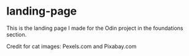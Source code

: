 # landing-page

This is the landing page I made for the Odin project in the foundations section.

Credit for cat images: Pexels.com and Pixabay.com